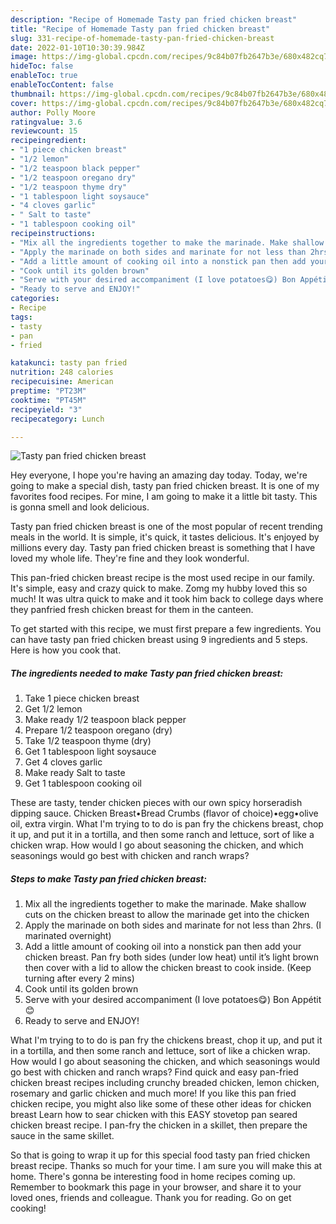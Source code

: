 ```yaml
---
description: "Recipe of Homemade Tasty pan fried chicken breast"
title: "Recipe of Homemade Tasty pan fried chicken breast"
slug: 331-recipe-of-homemade-tasty-pan-fried-chicken-breast
date: 2022-01-10T10:30:39.984Z
image: https://img-global.cpcdn.com/recipes/9c84b07fb2647b3e/680x482cq70/tasty-pan-fried-chicken-breast-recipe-main-photo.jpg
hideToc: false
enableToc: true
enableTocContent: false
thumbnail: https://img-global.cpcdn.com/recipes/9c84b07fb2647b3e/680x482cq70/tasty-pan-fried-chicken-breast-recipe-main-photo.jpg
cover: https://img-global.cpcdn.com/recipes/9c84b07fb2647b3e/680x482cq70/tasty-pan-fried-chicken-breast-recipe-main-photo.jpg
author: Polly Moore
ratingvalue: 3.6
reviewcount: 15
recipeingredient:
- "1 piece chicken breast"
- "1/2 lemon"
- "1/2 teaspoon black pepper"
- "1/2 teaspoon oregano dry"
- "1/2 teaspoon thyme dry"
- "1 tablespoon light soysauce"
- "4 cloves garlic"
- " Salt to taste"
- "1 tablespoon cooking oil"
recipeinstructions:
- "Mix all the ingredients together to make the marinade. Make shallow cuts on the chicken breast to allow the marinade get into the chicken"
- "Apply the marinade on both sides and marinate for not less than 2hrs. (I marinated overnight)"
- "Add a little amount of cooking oil into a nonstick pan then add your chicken breast. Pan fry both sides (under low heat) until it’s light brown then cover with a lid to allow the chicken breast to cook inside. (Keep turning after every 2 mins)"
- "Cook until its golden brown"
- "Serve with your desired accompaniment (I love potatoes😋) Bon Appétit 😊"
- "Ready to serve and ENJOY!"
categories:
- Recipe
tags:
- tasty
- pan
- fried

katakunci: tasty pan fried 
nutrition: 248 calories
recipecuisine: American
preptime: "PT23M"
cooktime: "PT45M"
recipeyield: "3"
recipecategory: Lunch

---
```



![Tasty pan fried chicken breast](https://img-global.cpcdn.com/recipes/9c84b07fb2647b3e/680x482cq70/tasty-pan-fried-chicken-breast-recipe-main-photo.jpg)

Hey everyone, I hope you're having an amazing day today. Today, we're going to make a special dish, tasty pan fried chicken breast. It is one of my favorites food recipes. For mine, I am going to make it a little bit tasty. This is gonna smell and look delicious.

Tasty pan fried chicken breast is one of the most popular of recent trending meals in the world. It is simple, it's quick, it tastes delicious. It's enjoyed by millions every day. Tasty pan fried chicken breast is something that I have loved my whole life. They're fine and they look wonderful.

This pan-fried chicken breast recipe is the most used recipe in our family. It&#39;s simple, easy and crazy quick to make. Zomg my hubby loved this so much! It was ultra quick to make and it took him back to college days where they panfried fresh chicken breast for them in the canteen.


To get started with this recipe, we must first prepare a few ingredients. You can have tasty pan fried chicken breast using 9 ingredients and 5 steps. Here is how you cook that.

<!--inarticleads1-->

##### The ingredients needed to make Tasty pan fried chicken breast:

1. Take 1 piece chicken breast
1. Get 1/2 lemon
1. Make ready 1/2 teaspoon black pepper
1. Prepare 1/2 teaspoon oregano (dry)
1. Take 1/2 teaspoon thyme (dry)
1. Get 1 tablespoon light soysauce
1. Get 4 cloves garlic
1. Make ready  Salt to taste
1. Get 1 tablespoon cooking oil


These are tasty, tender chicken pieces with our own spicy horseradish dipping sauce. Chicken Breast•Bread Crumbs (flavor of choice)•egg•olive oil, extra virgin. What I&#39;m trying to to do is pan fry the chickens breast, chop it up, and put it in a tortilla, and then some ranch and lettuce, sort of like a chicken wrap. How would I go about seasoning the chicken, and which seasonings would go best with chicken and ranch wraps? 

<!--inarticleads2-->

##### Steps to make Tasty pan fried chicken breast:

1. Mix all the ingredients together to make the marinade. Make shallow cuts on the chicken breast to allow the marinade get into the chicken
1. Apply the marinade on both sides and marinate for not less than 2hrs. (I marinated overnight)
1. Add a little amount of cooking oil into a nonstick pan then add your chicken breast. Pan fry both sides (under low heat) until it’s light brown then cover with a lid to allow the chicken breast to cook inside. (Keep turning after every 2 mins)
1. Cook until its golden brown
1. Serve with your desired accompaniment (I love potatoes😋) Bon Appétit 😊
1. Ready to serve and ENJOY!

What I&#39;m trying to to do is pan fry the chickens breast, chop it up, and put it in a tortilla, and then some ranch and lettuce, sort of like a chicken wrap. How would I go about seasoning the chicken, and which seasonings would go best with chicken and ranch wraps? Find quick and easy pan-fried chicken breast recipes including crunchy breaded chicken, lemon chicken, rosemary and garlic chicken and much more! If you like this pan fried chicken recipe, you might also like some of these other ideas for chicken breast Learn how to sear chicken with this EASY stovetop pan seared chicken breast recipe. I pan-fry the chicken in a skillet, then prepare the sauce in the same skillet. 

So that is going to wrap it up for this special food tasty pan fried chicken breast recipe. Thanks so much for your time. I am sure you will make this at home. There's gonna be interesting food in home recipes coming up. Remember to bookmark this page in your browser, and share it to your loved ones, friends and colleague. Thank you for reading. Go on get cooking!
